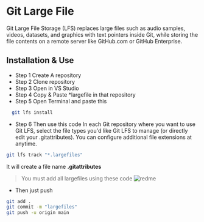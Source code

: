 
# Git Large File

Git Large File Storage (LFS) replaces large files such as audio samples, videos, datasets, and graphics with text pointers inside Git, while storing the file contents on a remote server like GitHub.com or GitHub Enterprise.




## Installation & Use

- Step 1 Create A repository
- Step 2 Clone repository
- Step 3 Open in VS Studio
- Step 4 Copy & Paste *largefile in that repository
- Step 5 Open Terminal and paste this

```bash
  git lfs install
```
- Step 6 Then use this code
In each Git repository where you want to use Git LFS, select the file types you'd like Git LFS to manage (or directly edit your .gitattributes). You can configure additional file extensions at anytime. 

```bash
git lfs track "*.largefiles"
```
It will create a file name **.gitattributes**
> You must add all largefiles using these code
![redme](https://github.com/FBS-OJT-031/Git-Large-Files-Commit/assets/58065866/e62e8ac2-fb8b-4cf0-91fa-5548ca822c21)


- Then just push 
```bash
git add .
git commit -m "largefiles"
git push -u origin main
```




    
